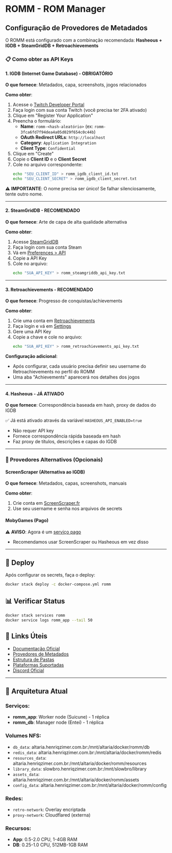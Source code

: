 # ROMM - ROM Manager

## Configuração de Provedores de Metadados

O ROMM está configurado com a combinação recomendada: **Hasheous + IGDB + SteamGridDB + Retroachievements**

### 📋 Como obter as API Keys

#### 1. IGDB (Internet Game Database) - OBRIGATÓRIO
**O que fornece**: Metadados, capa, screenshots, jogos relacionados

**Como obter**:
1. Acesse o [Twitch Developer Portal](https://dev.twitch.tv/console/apps)
2. Faça login com sua conta Twitch (você precisa ter 2FA ativado)
3. Clique em "Register Your Application"
4. Preencha o formulário:
   - **Name**: `romm-<hash-aleatório>` (ex: `romm-3fca6fd7f94dea4a05d029f654c0c44b`)
   - **OAuth Redirect URLs**: `http://localhost`
   - **Category**: `Application Integration`
   - **Client Type**: `Confidential`
5. Clique em "Create"
6. Copie o **Client ID** e o **Client Secret**
7. Cole no arquivo correspondente:
   ```bash
   echo "SEU_CLIENT_ID" > romm_igdb_client_id.txt
   echo "SEU_CLIENT_SECRET" > romm_igdb_client_secret.txt
   ```

⚠️ **IMPORTANTE**: O nome precisa ser único! Se falhar silenciosamente, tente outro nome.

---

#### 2. SteamGridDB - RECOMENDADO
**O que fornece**: Arte de capa de alta qualidade alternativa

**Como obter**:
1. Acesse [SteamGridDB](https://www.steamgriddb.com/)
2. Faça login com sua conta Steam
3. Vá em [Preferences > API](https://www.steamgriddb.com/profile/preferences/api)
4. Copie a API Key
5. Cole no arquivo:
   ```bash
   echo "SUA_API_KEY" > romm_steamgriddb_api_key.txt
   ```

---

#### 3. Retroachievements - RECOMENDADO
**O que fornece**: Progresso de conquistas/achievements

**Como obter**:
1. Crie uma conta em [Retroachievements](https://retroachievements.org/)
2. Faça login e vá em [Settings](https://retroachievements.org/settings)
3. Gere uma API Key
4. Copie a chave e cole no arquivo:
   ```bash
   echo "SUA_API_KEY" > romm_retroachievements_api_key.txt
   ```

**Configuração adicional**:
- Após configurar, cada usuário precisa definir seu username do Retroachievements no perfil do ROMM
- Uma aba "Achievements" aparecerá nos detalhes dos jogos

---

#### 4. Hasheous - JÁ ATIVADO
**O que fornece**: Correspondência baseada em hash, proxy de dados do IGDB

✅ Já está ativado através da variável `HASHEOUS_API_ENABLED=true`
- Não requer API key
- Fornece correspondência rápida baseada em hash
- Faz proxy de títulos, descrições e capas do IGDB

---

### 🔧 Provedores Alternativos (Opcionais)

#### ScreenScraper (Alternativa ao IGDB)
**O que fornece**: Metadados, capas, screenshots, manuais

**Como obter**:
1. Crie conta em [ScreenScraper.fr](https://www.screenscraper.fr/membreinscription.php)
2. Use seu username e senha nos arquivos de secrets

#### MobyGames (Pago)
⚠️ **AVISO**: Agora é um [serviço pago](https://www.mobygames.com/info/api/#non-commercial)
- Recomendamos usar ScreenScraper ou Hasheous em vez disso

---

## 🚀 Deploy

Após configurar os secrets, faça o deploy:

```bash
docker stack deploy -c docker-compose.yml romm
```

## 📊 Verificar Status

```bash
docker stack services romm
docker service logs romm_app --tail 50
```

## 🔗 Links Úteis

- [Documentação Oficial](https://docs.romm.app/latest/)
- [Provedores de Metadados](https://docs.romm.app/latest/Getting-Started/Metadata-Providers/)
- [Estrutura de Pastas](https://docs.romm.app/latest/Getting-Started/Folder-Structure/)
- [Plataformas Suportadas](https://docs.romm.app/latest/Platforms-and-Players/Supported-Platforms/)
- [Discord Oficial](https://discord.gg/P5HtHnhUDH)

---

## 📝 Arquitetura Atual

### Serviços:
- **romm_app**: Worker node (Suicune) - 1 réplica
- **romm_db**: Manager node (Entei) - 1 réplica

### Volumes NFS:
- `db_data`: altaria.henriqzimer.com.br:/mnt/altaria/docker/romm/db
- `redis_data`: altaria.henriqzimer.com.br:/mnt/altaria/docker/romm/redis
- `resources_data`: altaria.henriqzimer.com.br:/mnt/altaria/docker/romm/resources
- `library_data`: slowbro.henriqzimer.com.br:/mnt/slowbro/library
- `assets_data`: altaria.henriqzimer.com.br:/mnt/altaria/docker/romm/assets
- `config_data`: altaria.henriqzimer.com.br:/mnt/altaria/docker/romm/config

### Redes:
- `retro-network`: Overlay encriptada
- `proxy-network`: Cloudflared (externa)

### Recursos:
- **App**: 0.5-2.0 CPU, 1-4GB RAM
- **DB**: 0.25-1.0 CPU, 512MB-1GB RAM
